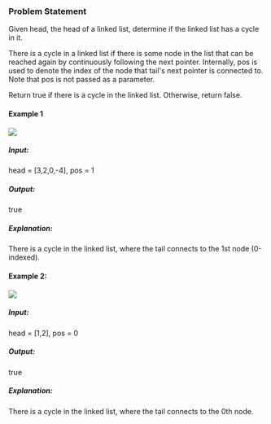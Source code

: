 ### Problem Statement

Given head, the head of a linked list, determine if the linked list has a cycle in it.

There is a cycle in a linked list if there is some node in the list that can be reached again by continuously following the next pointer. Internally, pos is used to denote the index of the node that tail's next pointer is connected to. Note that pos is not passed as a parameter.

Return true if there is a cycle in the linked list. Otherwise, return false.

#### Example 1

![](https://assets.leetcode.com/uploads/2018/12/07/circularlinkedlist.png)

##### Input:
head = [3,2,0,-4], pos = 1
##### Output: 
true
##### Explanation: 
There is a cycle in the linked list, where the tail connects to the 1st node (0-indexed).

#### Example 2:

![](https://assets.leetcode.com/uploads/2018/12/07/circularlinkedlist_test2.png)

##### Input: 
head = [1,2], pos = 0
#####  Output: 
true
#####  Explanation: 
There is a cycle in the linked list, where the tail connects to the 0th node.